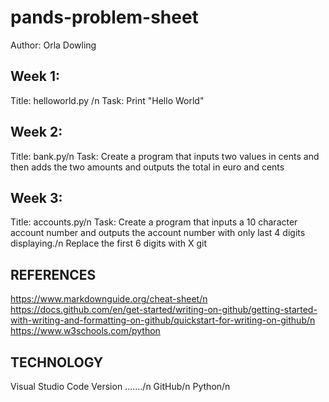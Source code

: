 # pands-problem-sheet
Author: Orla Dowling

## Week 1: 
Title: helloworld.py /n
Task: Print "Hello World"
## Week 2:
Title: bank.py/n
Task: Create a program that inputs two values in cents and then adds the two amounts and outputs the total in euro and cents 
## Week 3:
Title: accounts.py/n
Task: Create a program that inputs a 10 character account number and outputs the account number with only last 4 digits displaying./n 
Replace the first 6 digits with X
git



## REFERENCES
https://www.markdownguide.org/cheat-sheet/n
https://docs.github.com/en/get-started/writing-on-github/getting-started-with-writing-and-formatting-on-github/quickstart-for-writing-on-github/n
https://www.w3schools.com/python

## TECHNOLOGY
Visual Studio Code Version ......./n
GitHub/n
Python/n


